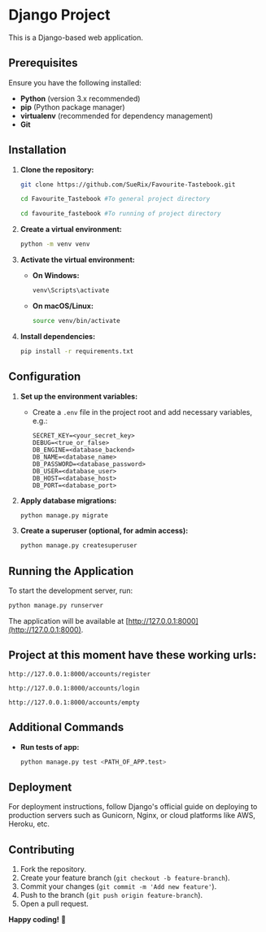 # Django Project

This is a Django-based web application.

## Prerequisites

Ensure you have the following installed:

- **Python** (version 3.x recommended)
- **pip** (Python package manager)
- **virtualenv** (recommended for dependency management)
- **Git**

## Installation

1. **Clone the repository:**
   ```bash
   git clone https://github.com/SueRix/Favourite-Tastebook.git
   ```
   ```bash
   cd Favourite_Tastebook #To general project directory
   ```
   ```bash
   cd favourite_fastebook #To running of project directory
   ```

2. **Create a virtual environment:**
   ```bash
   python -m venv venv
   ```

3. **Activate the virtual environment:**


   - **On Windows:**
     ```bash
     venv\Scripts\activate
     ```
   - **On macOS/Linux:**
     ```bash
     source venv/bin/activate
     ```

4. **Install dependencies:**
   ```bash
   pip install -r requirements.txt
   ```

## Configuration

1. **Set up the environment variables:**
   - Create a `.env` file in the project root and add necessary variables, e.g.:
     ```
     SECRET_KEY=<your_secret_key>
     DEBUG=<true_or_false>
     DB_ENGINE=<database_backend>
     DB_NAME=<database_name>
     DB_PASSWORD=<database_password>
     DB_USER=<database_user>
     DB_HOST=<database_host>
     DB_PORT=<database_port>
     ```

2. **Apply database migrations:**
   ```bash
   python manage.py migrate
   ```

3. **Create a superuser (optional, for admin access):**
   ```bash
   python manage.py createsuperuser
   ```

## Running the Application

To start the development server, run:

```bash
python manage.py runserver
```

The application will be available at [http://127.0.0.1:8000](http://127.0.0.1:8000).

## Project at this moment have these working urls:
```
http://127.0.0.1:8000/accounts/register
```
```
http://127.0.0.1:8000/accounts/login
```
```
http://127.0.0.1:8000/accounts/empty
```




## Additional Commands

- **Run tests of app:**
  ```bash
  python manage.py test <PATH_OF_APP.test>

## Deployment

For deployment instructions, follow Django's official guide on deploying to production servers such as Gunicorn, Nginx, or cloud platforms like AWS, Heroku, etc.

## Contributing

1. Fork the repository.
2. Create your feature branch (`git checkout -b feature-branch`).
3. Commit your changes (`git commit -m 'Add new feature'`).
4. Push to the branch (`git push origin feature-branch`).
5. Open a pull request.


**Happy coding!** 🚀

